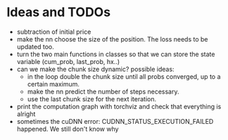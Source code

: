 # Ideas and TODOs

- subtraction of initial price
- make the nn choose the size of the position. The loss needs to be updated too.
- turn the two main functions in classes so that we can store the state variable (cum_prob, last_prob, hx..)
- can we make the chunk size dynamic? possible ideas:
  - in the loop double the chunk size until all probs converged, up to a certain maximum.
  - make the nn predict the number of steps necessary.
  - use the last chunk size for the next iteration.
- print the computation graph with torchviz and check that everything is alright
- sometimes the cuDNN error: CUDNN_STATUS_EXECUTION_FAILED happened. We still don't know why